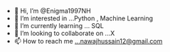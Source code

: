 - 👋 Hi, I’m @Enigma1997NH
- 👀 I’m interested in ...Python , Machine Learning
- 🌱 I’m currently learning ... SQL
- 💞️ I’m looking to collaborate on ...X
- 📫 How to reach me ...nawajhussain12@gmail.com

<!---
Enigma1997NH/Enigma1997NH is a ✨ special ✨ repository because its `README.md` (this file) appears on your GitHub profile.
You can click the Preview link to take a look at your changes.
--->
